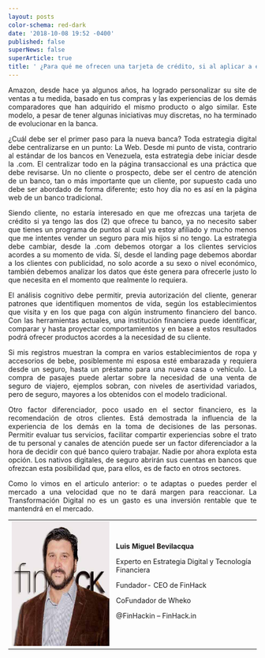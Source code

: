 ```yaml
---
layout: posts
color-schema: red-dark
date: '2018-10-08 19:52 -0400'
published: false
superNews: false
superArticle: true
title: ' ¿Para qué me ofrecen una tarjeta de crédito, si al aplicar a ella, me la niegan?'
---
```


<p style="text-align: justify;">Amazon, desde hace ya algunos años, ha logrado personalizar su site de ventas a tu medida, basado en tus compras y las experiencias de los demás comparadores que han adquirido el mismo producto o algo similar. Este modelo, a pesar de tener algunas iniciativas muy discretas, no ha terminado de evolucionar en la banca.</p>

<p style="text-align: justify;">¿Cuál debe ser el primer paso para la nueva banca?  Toda estrategia digital debe centralizarse en un punto: La Web. Desde mi punto de vista, contrario al estándar de los bancos en Venezuela, esta estrategia debe iniciar desde la .com. El centralizar todo en la página transaccional es una práctica que debe revisarse. Un no cliente o prospecto, debe ser el centro de atención de un banco, tan o más importante que un cliente, por supuesto cada uno debe ser abordado de forma diferente; esto hoy día no es así en la página web de un banco tradicional.</p>

<p style="text-align: justify;">Siendo cliente, no estaría interesado en que me ofrezcas una tarjeta de crédito si ya tengo las dos (2) que ofrece tu banco, ya no necesito saber que tienes un programa de puntos al cual ya estoy afiliado y mucho menos que me intentes vender un seguro para mis hijos si no tengo. La estrategia debe cambiar, desde la .com debemos otorgar a los clientes servicios acordes a su momento de vida. Sí, desde el landing page debemos abordar a los clientes con publicidad, no solo acorde a su sexo o nivel económico, también debemos analizar los datos que éste genera para ofrecerle justo lo que necesita en el momento que realmente lo requiera.</p>

<p style="text-align: justify;">El análisis cognitivo debe permitir, previa autorización del cliente, generar patrones que identifiquen momentos de vida, según los establecimientos que visita y en los que paga con algún instrumento financiero del banco. Con las herramientas actuales, una institución financiera puede identificar, comparar y hasta proyectar comportamientos y en base a estos resultados podrá ofrecer productos acordes a la necesidad de su cliente.</p>

<p style="text-align: justify;">Si mis registros muestran la compra en varios establecimientos de ropa y accesorios de bebe, posiblemente mi esposa esté embarazada y requiera desde un seguro, hasta un préstamo para una nueva casa o vehículo. La compra de pasajes puede alertar sobre la necesidad de una venta de seguro de viajero, ejemplos sobran, con niveles de asertividad variados, pero de seguro, mayores a los obtenidos con el modelo tradicional.</p>

<p style="text-align: justify;">Otro factor diferenciador, poco usado en el sector financiero, es la recomendación de otros clientes. Está demostrada la influencia de la experiencia de los demás en la toma de decisiones de las personas. Permitir evaluar tus servicios, facilitar compartir experiencias sobre el trato de tu personal y canales de atención puede ser un factor diferenciador a la hora de decidir con qué banco quiero trabajar. Nadie por ahora explota esta opción. Los nativos digitales, de seguro abrirán sus cuentas en bancos que ofrezcan esta posibilidad que, para ellos, es de facto en otros sectores.</p>

<p style="text-align: justify;">Como lo vimos en el articulo anterior: o te adaptas o puedes perder el mercado a una velocidad que no te dará margen para reaccionar. La Transformación Digital no es un gasto es una inversión rentable que te mantendrá en el mercado. </p>

<table style="height: 352px;" width="622">
<tbody>
<tr>
<td><img class="alignnone" src="https://raw.githubusercontent.com/itnewslat/assets/master/img/300x300/LMB.jpg" alt="" width="266" height="253" /></td>
  <td><Strong>Luis Miguel Bevilacqua</Strong>

Experto en Estrategia Digital y Tecnología Financiera

Fundador- CEO de FinHack

CoFundador de Wheko

@FinHackin – FinHack.in</td>
</tr>
</tbody>
</table>
